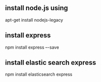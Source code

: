 ## install node.js using

apt-get install nodejs-legacy

## install express

npm install express –-save

## install elastic search express
npm install elasticsearch express

